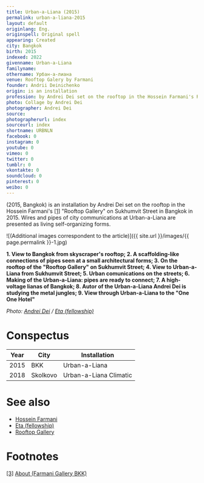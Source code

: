 ```yaml
---
title: Urban-a-Liana (2015)
permalink: urban-a-liana-2015
layout: default
originlang: Eng.
originspell: Original spell
appearing: Created
city: Bangkok
birth: 2015
indexed: 2022
givenname: Urban-a-Liana
familyname:
othername: Урбан-а-лиана
venue: Rooftop Galery by Farmani
founder: Andrii Deinichenko
origin: is an installation
profession: by Andrei Dei set on the rooftop in the Hossein Farmani's Rooftop
photo: Collage by Andrei Dei
photographer: Andrei Dei
source:
photographerurl: index
sourceurl: index
shortname: URBNLN
facebook: 0
instagram: 0
youtube: 0
vimeo: 0
twitter: 0
tumblr: 0
vkontakte: 0
soundcloud: 0
pinterest: 0
weibo: 0
---
```


<!---
To edit top block see
icon "Meta Data"
on right menu
Full edit instructions
indexmod.gq/edit
-->

(2015, Bangkok) is an installation by Andrei Dei set on the rooftop in the Hossein Farmani's <span id="a1">[\[1\]](#f1)</span> "Rooftop Gallery" on Sukhumvit Street in Bangkok in 2015. Wires and pipes of city communications at Urban-a-Liana are presented as living self-organizing forms.

![(Additional images correspondent to the article)]({{ site.url }}/images/{{ page.permalink }}-1.jpg)

**1. View to Bangkok from skyscraper's rooftop; 2. A scaffolding-like connections of pipes seen at a small architectural forms; 3. On the rooftop of the "Rooftop Gallery" on Sukhumvit Street; 4. View to Urban-a-Liana from Sukhumvit Street; 5. Urban comunications on the streets; 6. Making of the Urban-a-Liana: pipes are ready to connect; 7. A high-voltage lianas of Bangkok; 8. Autor of the Urban-a-Liana Andrei Dei is studying the metal jungles; 9. View through Urban-a-Liana to the "One One Hotel"**

*Photo: [Andrei Dei](deinichenko-andrei) / [Eta (fellowship)](eta-fellowship)*

# Conspectus

|Year|City|Installation|
|-|-|-|
|2015|BKK|Urban-a-Liana|
|2018|Skolkovo|Urban-a-Liana Climatic|

# See also

+ [Hossein Farmani](farmani-hossein)
+ [Eta (fellowship)](eta-fellowship)
+ [Rooftop Gallery](rooftop-gallery)


# Footnotes

[[3]](#a3) <span id="f3"></span> [About (Farmani Gallery BKK)](http://www.farmanigallery.com/about.html)
